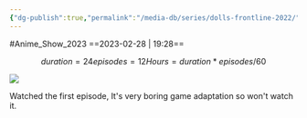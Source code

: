 ```yaml
---
{"dg-publish":true,"permalink":"/media-db/series/dolls-frontline-2022/","title":"Dolls' Frontline","tags":["mediaDB/tv/series"],"noteIcon":"1"}
---
```


#Anime_Show_2023 
==2023-02-28 | 19:28==
```math
duration = 24
episodes = 12
Hours = duration * episodes / 60
```
<img src="https://cdn.myanimelist.net/images/anime/1783/118956.jpg">

Watched the first episode, It's very boring game adaptation so won't watch it.